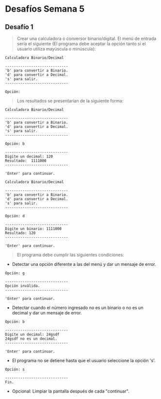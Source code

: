 Desafíos Semana 5
=================

Desafío 1
---------

> Crear una calculadora o conversor binario/digital.
> El menú de entrada sería el siguiente (El programa debe aceptar la opción tanto si el usuario utiliza mayúscula o minúscula):

<!-- language: lang-bash -->

    Calculadora Binario/Decimal

    -----------------------------
    'b' para convertir a Binario.
    'd' para convertir a Decimal.
    's' para salir.
    -----------------------------

    Opción:

> Los resultados se presentarían de la siguiente forma:

<!-- language: lang-bash -->

    Calculadora Binario/Decimal

    -----------------------------
    'b' para convertir a Binario.
    'd' para convertir a Decimal.
    's' para salir.
    -----------------------------

    Opción: b

    -----------------------------
    Digite un decimal: 120
    Resultado:  1111000
    -----------------------------

    'Enter' para continuar.

<!-- language: lang-bash -->
    
    Calculadora Binario/Decimal

    -----------------------------
    'b' para convertir a Binario.
    'd' para convertir a Decimal.
    's' para salir.
    -----------------------------

    Opción: d

    -----------------------------
    Digite un binario: 1111000
    Resultado: 120
    -----------------------------

    'Enter' para continuar.
    
> El programa debe cumplir las siguientes condiciones:

- Detectar una opción diferente a las del menú y dar un mensaje de error.

<!-- language: lang-bash -->

    Opción: g

    -----------------------------
    Opción inválida.
    -----------------------------

    'Enter' para continuar.

- Detectar cuando el número ingresado no es un binario o no es un decimal y dar un mensaje de error.

<!-- language: lang-bash -->

    Opción: b

    -----------------------------
    Digite un decimal: 24gsdf
    24gsdf no es un decimal.
    -----------------------------

    'Enter' para continuar.

- El programa no se detiene hasta que el usuario seleccione la opción 's'.

<!-- language: lang-bash -->

    Opción: s

    -----------------------------
    Fin.

- Opcional: Limpiar la pantalla después de cada "continuar".
